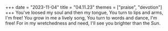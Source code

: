 +++
date = "2023-11-04"
title = "04.11.23"
themes = ["praise", "devotion"]
+++
You've loosed my soul and then my tongue,
You turn to lips and arms, I'm free!
You grow in me a lively song,
You turn to words and dance, I'm free!
For in my wretchedness and need,
I'll see you brighter than the Sun.
